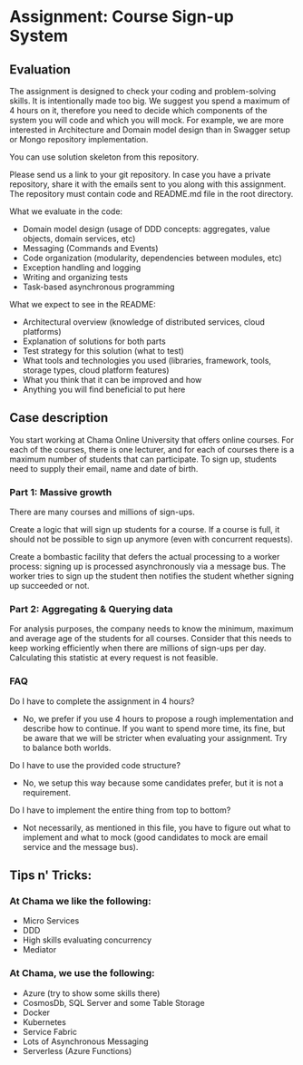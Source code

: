 # Assignment: Course Sign-up System

## Evaluation

The assignment is designed to check your coding and problem-solving skills. It is intentionally made too big. We suggest you spend a maximum of 4 hours on it, therefore you need to decide which components of the system you will code and which you will mock. 
For example, we are more interested in Architecture and Domain model design than in Swagger setup or Mongo repository implementation.

You can use solution skeleton from this repository.

Please send us a link to your git repository. In case you have a private repository, share it with the emails sent to you along with this assignment. The repository must contain code and README.md file in the root directory.

What we evaluate in the code:
- Domain model design (usage of DDD concepts: aggregates, value objects, domain services, etc)
- Messaging (Commands and Events)
- Code organization (modularity, dependencies between modules, etc)
- Exception handling and logging
- Writing and organizing tests
- Task-based asynchronous programming

What we expect to see in the README:
- Architectural overview (knowledge of distributed services, cloud platforms)
- Explanation of solutions for both parts
- Test strategy for this solution (what to test)
- What tools and technologies you used (libraries, framework, tools, storage types, cloud platform features)
- What you think that it can be improved and how
- Anything you will find beneficial to put here

## Case description

You start working at Chama Online University that offers online courses.
For each of the courses, there is one lecturer, and for each of courses there is a maximum number of students that can participate. 
To sign up, students need to supply their email, name and date of birth.

### Part 1: Massive growth

There are many courses and millions of sign-ups.

Create a logic that will sign up students for a course. 
If a course is full, it should not be possible to sign up anymore (even with concurrent requests).

Create a bombastic facility that defers the actual processing to a 
worker process: signing up is processed asynchronously via a message bus. The worker tries to sign up the student then notifies the student whether signing up succeeded or not.

### Part 2: Aggregating & Querying data

For analysis purposes, the company needs to know the minimum, maximum and average age of the students for all courses.
Consider that this needs to keep working efficiently when there are millions
of sign-ups per day. Calculating this statistic at every request is not feasible. 

### FAQ

Do I have to complete the assignment in 4 hours?
- No, we prefer if you use 4 hours to propose a rough implementation and describe how to continue. If you want to spend more time, its fine, but be aware that we will be stricter when evaluating your assignment. Try to balance both worlds.

Do I have to use the provided code structure?
- No, we setup this way because some candidates prefer, but it is not a requirement.

Do I have to implement the entire thing from top to bottom?
- Not necessarily, as mentioned in this file, you have to figure out what to implement and what to mock (good candidates to mock are email service and the message bus).

## Tips n' Tricks:

### At Chama we like the following:
- Micro Services
- DDD
- High skills evaluating concurrency
- Mediator

### At Chama, we use the following:
- Azure (try to show some skills there)
- CosmosDb, SQL Server and some Table Storage
- Docker
- Kubernetes
- Service Fabric
- Lots of Asynchronous Messaging
- Serverless (Azure Functions)
